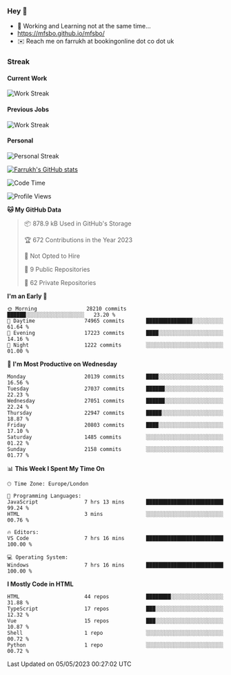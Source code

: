 ### Hey 👋

- 🏃 Working and Learning not at the same time...
- https://mfsbo.github.io/mfsbo/
- ✉️ Reach me on farrukh at bookingonline dot co dot uk

### Streak
#### Current Work
![Work Streak](https://streak-stats.demolab.com/?user=mfsbo)
#### Previous Jobs
![Work Streak](https://streak-stats.demolab.com/?user=farrukhcw)
#### Personal
![Personal Streak](https://streak-stats.demolab.com/?user=farrukhsubhani)

[![Farrukh's GitHub stats](https://github-readme-stats.vercel.app/api?username=mfsbo&hide=stars&count_private=true)](https://github.com/mfsbo/)

<!--START_SECTION:waka-->
![Code Time](http://img.shields.io/badge/Code%20Time-275%20hrs%203%20mins-blue)

![Profile Views](http://img.shields.io/badge/Profile%20Views-0-blue)

**🐱 My GitHub Data** 

> 📦 878.9 kB Used in GitHub's Storage 
 > 
> 🏆 672 Contributions in the Year 2023
 > 
> 🚫 Not Opted to Hire
 > 
> 📜 9 Public Repositories 
 > 
> 🔑 62 Private Repositories 
 > 
**I'm an Early 🐤** 

```text
🌞 Morning                28210 commits       ██████░░░░░░░░░░░░░░░░░░░   23.20 % 
🌆 Daytime                74965 commits       ███████████████░░░░░░░░░░   61.64 % 
🌃 Evening                17223 commits       ████░░░░░░░░░░░░░░░░░░░░░   14.16 % 
🌙 Night                  1222 commits        ░░░░░░░░░░░░░░░░░░░░░░░░░   01.00 % 
```
📅 **I'm Most Productive on Wednesday** 

```text
Monday                   20139 commits       ████░░░░░░░░░░░░░░░░░░░░░   16.56 % 
Tuesday                  27037 commits       ██████░░░░░░░░░░░░░░░░░░░   22.23 % 
Wednesday                27051 commits       ██████░░░░░░░░░░░░░░░░░░░   22.24 % 
Thursday                 22947 commits       █████░░░░░░░░░░░░░░░░░░░░   18.87 % 
Friday                   20803 commits       ████░░░░░░░░░░░░░░░░░░░░░   17.10 % 
Saturday                 1485 commits        ░░░░░░░░░░░░░░░░░░░░░░░░░   01.22 % 
Sunday                   2158 commits        ░░░░░░░░░░░░░░░░░░░░░░░░░   01.77 % 
```


📊 **This Week I Spent My Time On** 

```text
🕑︎ Time Zone: Europe/London

💬 Programming Languages: 
JavaScript               7 hrs 13 mins       █████████████████████████   99.24 % 
HTML                     3 mins              ░░░░░░░░░░░░░░░░░░░░░░░░░   00.76 % 

🔥 Editors: 
VS Code                  7 hrs 16 mins       █████████████████████████   100.00 % 

💻 Operating System: 
Windows                  7 hrs 16 mins       █████████████████████████   100.00 % 
```

**I Mostly Code in HTML** 

```text
HTML                     44 repos            ████████░░░░░░░░░░░░░░░░░   31.88 % 
TypeScript               17 repos            ███░░░░░░░░░░░░░░░░░░░░░░   12.32 % 
Vue                      15 repos            ███░░░░░░░░░░░░░░░░░░░░░░   10.87 % 
Shell                    1 repo              ░░░░░░░░░░░░░░░░░░░░░░░░░   00.72 % 
Python                   1 repo              ░░░░░░░░░░░░░░░░░░░░░░░░░   00.72 % 
```




 Last Updated on 05/05/2023 00:27:02 UTC
<!--END_SECTION:waka-->
<!--
**mfsbo/mfsbo** is a ✨ _special_ ✨ repository because its `README.md` (this file) appears on your GitHub profile.

Here are some ideas to get you started:

- 🔭 I’m currently working on ...
- 🌱 I’m currently learning ...
- 👯 I’m looking to collaborate on ...
- 🤔 I’m looking for help with ...
- 💬 Ask me about ...
- 📫 How to reach me: ...
- 😄 Pronouns: ...
- ⚡ Fun fact: ...
-->

